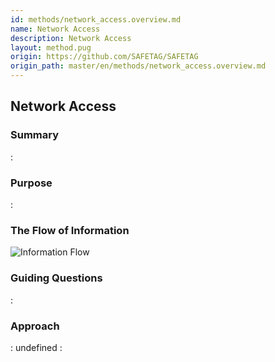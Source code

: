 ```yaml
---
id: methods/network_access.overview.md
name: Network Access
description: Network Access
layout: method.pug
origin: https://github.com/SAFETAG/SAFETAG
origin_path: master/en/methods/network_access.overview.md
---
```


## Network Access

### Summary

:[](../methods/network_access/summary.md)
### Purpose 

:[](../methods/network_access/purpose.md)
### The Flow of Information
![ Information Flow](images/info_flows/network_access.svg)

### Guiding Questions

:[](../methods/network_access/guiding_questions.md)
### Approach

:[](../methods/network_access/approaches.md)
undefined
:[](../references/footnotes.md)

